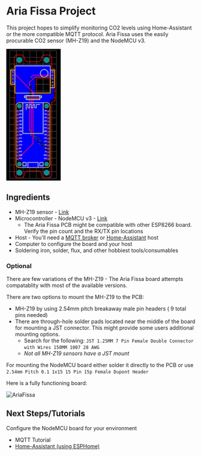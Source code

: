 
# Aria Fissa Project
This project hopes to simplify monitoring CO2 levels using Home-Assistant or the more compatible MQTT protocol. 
Aria Fissa uses the easily procurable CO2 sensor (MH-Z19) and the NodeMCU v3.

![AriaFissa](Aria-Fissa-pcb/Aria-Fissa-pcb-small.png)


## Ingredients

 - MH-Z19 sensor - [Link](https://esphome.io/components/sensor/mhz19.html)
 -  Microcontroller - NodeMCU v3 - [Link](https://docs.zerynth.com/latest/official/board.zerynth.nodemcu3/docs/index.html) 
	- The Aria Fissa PCB might be compatible with other ESP8266  board. Verify the pin count and the RX/TX pin locations 
- Host - You'll need a [MQTT broker](https://en.wikipedia.org/wiki/MQTT#MQTT_broker) or [Home-Assistant](https://www.home-assistant.io/getting-started/) host 
- Computer to configure the board and your host 
- Soldering iron, solder, flux, and other hobbiest tools/consumables


### Optional 
There are few variations of the MH-Z19 - The Aria Fissa board attempts compatablity with most of the available versions. 

There are two options to mount the MH-Z19 to the PCB: 
 -  MH-Z19 by using 2.54mm pitch breakaway male pin headers ( 9 total pins needed) 
 -  There are through-hole solder pads located near the middle of the board for mounting a JST connector. This might provide some users additional mounting options. 
	 - Search for the following: `JST 1.25MM 7 Pin Female Double Connector with Wires 150MM 1007 28 AWG`
	 - *Not all MH-Z19 sensors have a JST mount*

 For mounting the NodeMCU board either solder it directly to the PCB or use `2.54mm Pitch 0.1 1x15 15 Pin 15p Female Dupont Header`
 
 Here is a fully functioning board: 
 
![AriaFissa](demo/board.gif)


## Next Steps/Tutorials
Configure the NodeMCU board for your environment

 - MQTT Tutorial
 - [Home-Assistant (using ESPHome)](Aria-Fissa/tree/master/ESPHome-config) 
